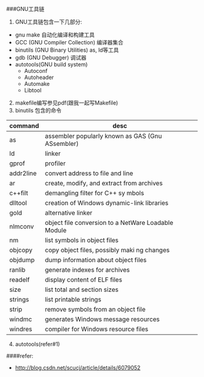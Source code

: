 ###GNU工具链
1. GNU工具链包含一下几部分:
 - gnu make 自动化编译和构建工具
 - GCC (GNU Compiler Collection) 编译器集合
 - binutils (GNU Binary Utilities) as, ld等工具
 - gdb (GNU Debugger) 调试器 
 - autotools(GNU build system)
    - Autoconf
    - Autoheader
    - Automake
    - Libtool

2. makefile编写参见pdf(跟我一起写Makefile)
3. binutils 包含的命令 

  command | desc
  ----|------
  as      | assembler popularly known as GAS (Gnu ASsembler)
  ld      | linker
  gprof   | profiler
  addr2line | convert address to file and line
  ar      | create, modify, and extract from archives
  c++filt | demangling filter for C++ sy mbols
  dlltool | creation of Windows dynamic-link libraries
  gold    | alternative linker
  nlmconv | object file conversion to a NetWare Loadable Module
  nm      | list symbols in object files
  objcopy | copy object files, possibly maki     ng changes
  objdump | dump information about object files
  ranlib  | generate indexes for archives
  readelf | display content of ELF files
  size    | list total and section sizes
  strings | list printable strings
  strip   | remove symbols from an object file
  windmc  | generates Windows message resources
  windres | compiler for Windows resource files    

4. autotools(refer#1)

####refer:
- http://blog.csdn.net/scucj/article/details/6079052

